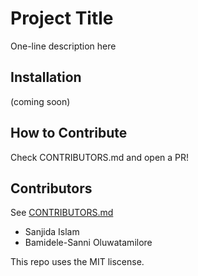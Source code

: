 # Project Title
One-line description here

## Installation
(coming soon)

## How to Contribute
Check CONTRIBUTORS.md and open a PR!

## Contributors
See [CONTRIBUTORS.md](./CONTRIBUTORS.md)
- Sanjida Islam
- Bamidele-Sanni Oluwatamilore

This repo uses the MIT liscense.
